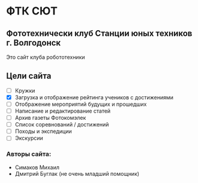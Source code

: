 # ФТК СЮТ
## Фототехнически клуб Станции юных техников г. Волгодонск
Это сайт клуба робототехники

## Цели сайта
- [ ] Кружки
- [x] Загрузка и отображение рейтинга учеников с достижениями
- [ ] Отображение мероприятий будущих и прошедших
- [ ] Написание и редактирование статей
- [ ] Архив газеты Фотокомэлек
- [ ] Список соревнований / достижений
- [ ] Походы и экспедиции
- [ ] Экскурсии

### Авторы сайта:
- Симаков Михаил
- Дмитрий Буглак (не очень младший помощник)
